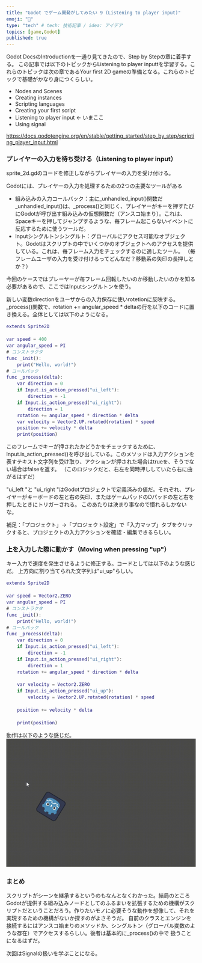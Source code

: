 ```yaml
---
title: "Godot でゲーム開発がしてみたい 9 (Listening to player input)"
emoji: "🐡"
type: "tech" # tech: 技術記事 / idea: アイデア
topics: [game,Godot]
published: true
---
```

Godot DocsのIntroductionを一通り見てきたので、Step by Stepの章に着手する。
この記事では以下のトピックからListening to player inputtを学習する。これらのトピックは次の章であるYour first 2D gameの準備となる。これらのトピックで基礎がかなり身につくらしい。
- Nodes and Scenes
- Creating instances 
- Scripting languages
- Creating your first script 
- Listening to player input ← いまここ
- Using signal

https://docs.godotengine.org/en/stable/getting_started/step_by_step/scripting_player_input.html


### プレイヤーの入力を待ち受ける（Listening to player input）
sprite_2d.gdのコードを修正しながらプレイヤーの入力を受け付ける。

Godotには、プレイヤーの入力を処理するための2つの主要なツールがある

- 組み込みの入力コールバック：主に_unhandled_input()関数だ
_unhandled_input()は、_process()と同じく、プレイヤーがキーを押すたびにGodotが呼び出す組み込みの仮想関数だ（アンスコ始まり）。これは、Spaceキーを押してジャンプするような、毎フレーム起こらないイベントに反応するために使うツールだ。
- Inputシングルトンシングルト：グローバルにアクセス可能なオブジェクト。Godotはスクリプトの中でいくつかのオブジェクトへのアクセスを提供している。これは、毎フレーム入力をチェックするのに適したツール。
（毎フレームユーザの入力を受け付けるってどんなだ？移動系の矢印の長押しとか？）

今回のケースではプレーヤーが毎フレーム回転したいのか移動したいのかを知る必要があるので、ここではInputシングルトンを使う。

新しい変数directionをユーザからの入力保存に使いrotetionに反映する。_process()関数で、rotation += angular_speed * deltaの行を以下のコードに置き換える。全体としては以下のようになる。

```sprite_2d.gd
extends Sprite2D

var speed = 400
var angular_speed = PI
# コンストラクタ
func _init():
	print("Hello, world!")
# コールバック
func _process(delta):
	var direction = 0
	if Input.is_action_pressed("ui_left"):
		direction = -1
	if Input.is_action_pressed("ui_right"):
		direction = 1
	rotation += angular_speed * direction * delta	
	var velocity = Vector2.UP.rotated(rotation) * speed
	position += velocity * delta
	print(position)

```

このフレームでキーが押されたかどうかをチェックするために、Input.is_action_pressed()を呼び出している。このメソッドは入力アクションを表すテキスト文字列を受け取り、アクションが押された場合はtrueを、そうでない場合はfalseを返す。
（このロジックだと、右左を同時押ししていたら右に曲がるはずだ）

"ui_left "と "ui_right "はGodotプロジェクトで定義済みの値だ。それぞれ、プレイヤーがキーボードの左と右の矢印、またはゲームパッドのDパッドの左と右を押したときにトリガーされる。
このあたりは決まり事なので慣れるしかないな。

補足：「プロジェクト」→「プロジェクト設定」で「入力マップ」タブをクリックすると、プロジェクトの入力アクションを確認・編集できるらしい。

### 上を入力した際に動かす（Moving when pressing "up"）

キー入力で速度を発生させるように修正する。コードとしては以下のような感じだ。
上方向に割り当てられた文字列は"ui_up"らしい。

```sprite_2d.gd
extends Sprite2D

var speed = Vector2.ZERO
var angular_speed = PI
# コンストラクタ
func _init():
	print("Hello, world!")
# コールバック
func _process(delta):
	var direction = 0
	if Input.is_action_pressed("ui_left"):
		direction = -1
	if Input.is_action_pressed("ui_right"):
		direction = 1
	rotation += angular_speed * direction * delta
	
	var velocity = Vector2.ZERO
	if Input.is_action_pressed("ui_up"):
		velocity = Vector2.UP.rotated(rotation) * speed
	
	position += velocity * delta
	
	print(position)
```

動作は以下のような感じだ。
![Alt text](/images/articles/godot-tutorial9/Icon-Rotation-_DEBUG_-2023-10-13-15-02-01.gif)

### まとめ
スクリプトがシーンを継承するというのもなんとなくわかった。結局のところGodotが提供する組み込みノードとしてのふるまいを拡張するための機構がスクリプトだということだろう。作りたいモノに必要そうな動作を想像して、それを実現するための機構がないか探すのがよさそうだ。
自前のクラスとエンジンを接続するにはアンスコ始まりのメソッドか、シングルトン（グローバル変数のような存在）でアクセスするらしい。後者は基本的に_process()の中で
扱うことになるはずだ。
  
次回はSignalの扱いを学ぶことになる。